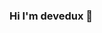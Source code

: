 ### Hi I'm devedux 👋

<!--
**devedux/devedux** is a ✨ _special_ ✨ repository because its `README.md` (this file) appears on your GitHub profile.

Here are some ideas to get you started:

- 🔭 I’m currently working on Terapygo.
- 🌱 I’m currently learning everything.
- 👯 I’m looking to collaborate on more open source projects.
- 💬 Ask me about NextJs, Firebase, Redux, NodeJS and VanillaJS.
- 📫 How to reach me: ...
- 😄 Pronouns: [@devedux](https://www.linkedin.com/in/cristhian-laurente-016a88207/) or say 👋 on Email at [Devedux](mailto:devedux@gmail.com)
- ⚡ Fun fact: 🎮,🎧 & 🎤
[devedux's GitHub stats](https://github-readme-stats.vercel.app/api?username=devedux&hide=contribs,prs&theme=blueberry)
<img src="https://github-readme-stats.vercel.app/api?username=devedux&hide=contribs,prs&theme=blueberry" />
